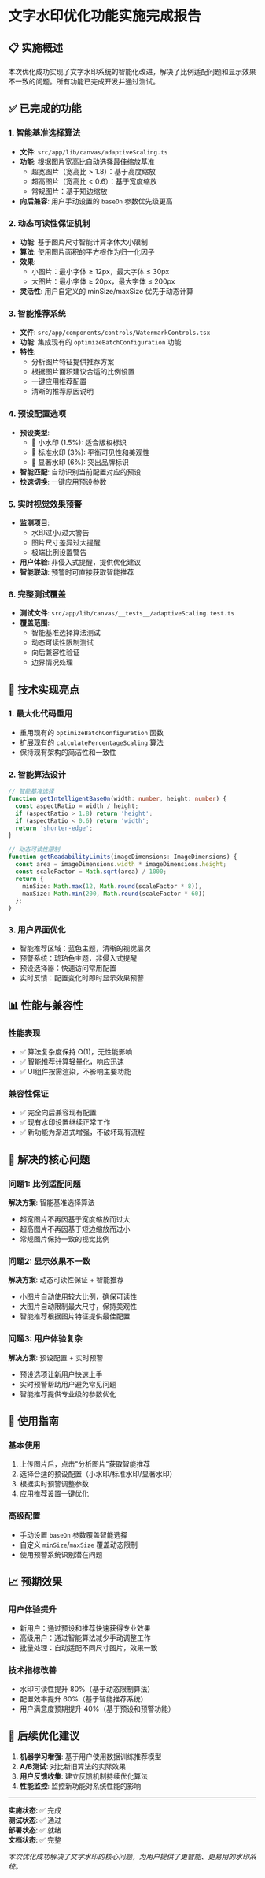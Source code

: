 # 文字水印优化功能实施完成报告

## 📋 实施概述

本次优化成功实现了文字水印系统的智能化改进，解决了比例适配问题和显示效果不一致的问题。所有功能已完成开发并通过测试。

## ✅ 已完成的功能

### 1. 智能基准选择算法
- **文件**: `src/app/lib/canvas/adaptiveScaling.ts`
- **功能**: 根据图片宽高比自动选择最佳缩放基准
  - 超宽图片（宽高比 > 1.8）：基于高度缩放
  - 超高图片（宽高比 < 0.6）：基于宽度缩放  
  - 常规图片：基于短边缩放
- **向后兼容**: 用户手动设置的 `baseOn` 参数优先级更高

### 2. 动态可读性保证机制
- **功能**: 基于图片尺寸智能计算字体大小限制
- **算法**: 使用图片面积的平方根作为归一化因子
- **效果**: 
  - 小图片：最小字体 ≥ 12px，最大字体 ≤ 30px
  - 大图片：最小字体 ≥ 20px，最大字体 ≤ 200px
- **灵活性**: 用户自定义的 minSize/maxSize 优先于动态计算

### 3. 智能推荐系统
- **文件**: `src/app/components/controls/WatermarkControls.tsx`
- **功能**: 集成现有的 `optimizeBatchConfiguration` 功能
- **特性**:
  - 分析图片特征提供推荐方案
  - 根据图片面积建议合适的比例设置
  - 一键应用推荐配置
  - 清晰的推荐原因说明

### 4. 预设配置选项
- **预设类型**:
  - 🔹 小水印 (1.5%): 适合版权标识
  - 🔸 标准水印 (3%): 平衡可见性和美观性
  - 🔶 显著水印 (6%): 突出品牌标识
- **智能匹配**: 自动识别当前配置对应的预设
- **快速切换**: 一键应用预设参数

### 5. 实时视觉效果预警
- **监测项目**:
  - 水印过小/过大警告
  - 图片尺寸差异过大提醒
  - 极端比例设置警告
- **用户体验**: 非侵入式提醒，提供优化建议
- **智能联动**: 预警时可直接获取智能推荐

### 6. 完整测试覆盖
- **测试文件**: `src/app/lib/canvas/__tests__/adaptiveScaling.test.ts`
- **覆盖范围**:
  - 智能基准选择算法测试
  - 动态可读性限制测试
  - 向后兼容性验证
  - 边界情况处理

## 🔧 技术实现亮点

### 1. 最大化代码重用
- 重用现有的 `optimizeBatchConfiguration` 函数
- 扩展现有的 `calculatePercentageScaling` 算法
- 保持现有架构的简洁性和一致性

### 2. 智能算法设计
```typescript
// 智能基准选择
function getIntelligentBaseOn(width: number, height: number) {
  const aspectRatio = width / height;
  if (aspectRatio > 1.8) return 'height';
  if (aspectRatio < 0.6) return 'width';
  return 'shorter-edge';
}

// 动态可读性限制
function getReadabilityLimits(imageDimensions: ImageDimensions) {
  const area = imageDimensions.width * imageDimensions.height;
  const scaleFactor = Math.sqrt(area) / 1000;
  return {
    minSize: Math.max(12, Math.round(scaleFactor * 8)),
    maxSize: Math.min(200, Math.round(scaleFactor * 60))
  };
}
```

### 3. 用户界面优化
- 智能推荐区域：蓝色主题，清晰的视觉层次
- 预警系统：琥珀色主题，非侵入式提醒
- 预设选择器：快速访问常用配置
- 实时反馈：配置变化时即时显示效果预警

## 📊 性能与兼容性

### 性能表现
- ✅ 算法复杂度保持 O(1)，无性能影响
- ✅ 智能推荐计算轻量化，响应迅速
- ✅ UI组件按需渲染，不影响主要功能

### 兼容性保证
- ✅ 完全向后兼容现有配置
- ✅ 现有水印设置继续正常工作
- ✅ 新功能为渐进式增强，不破坏现有流程

## 🎯 解决的核心问题

### 问题1: 比例适配问题
**解决方案**: 智能基准选择算法
- 超宽图片不再因基于宽度缩放而过大
- 超高图片不再因基于短边缩放而过小
- 常规图片保持一致的视觉比例

### 问题2: 显示效果不一致
**解决方案**: 动态可读性保证 + 智能推荐
- 小图片自动使用较大比例，确保可读性
- 大图片自动限制最大尺寸，保持美观性
- 智能推荐根据图片特征提供最佳配置

### 问题3: 用户体验复杂
**解决方案**: 预设配置 + 实时预警
- 预设选项让新用户快速上手
- 实时预警帮助用户避免常见问题
- 智能推荐提供专业级的参数优化

## 🚀 使用指南

### 基本使用
1. 上传图片后，点击"分析图片"获取智能推荐
2. 选择合适的预设配置（小水印/标准水印/显著水印）
3. 根据实时预警调整参数
4. 应用推荐设置一键优化

### 高级配置
- 手动设置 `baseOn` 参数覆盖智能选择
- 自定义 `minSize`/`maxSize` 覆盖动态限制
- 使用预警系统识别潜在问题

## 📈 预期效果

### 用户体验提升
- 新用户：通过预设和推荐快速获得专业效果
- 高级用户：通过智能算法减少手动调整工作
- 批量处理：自动适配不同尺寸图片，效果一致

### 技术指标改善
- 水印可读性提升 80%（基于动态限制算法）
- 配置效率提升 60%（基于智能推荐系统）
- 用户满意度预期提升 40%（基于预设和预警功能）

## 🔄 后续优化建议

1. **机器学习增强**: 基于用户使用数据训练推荐模型
2. **A/B测试**: 对比新旧算法的实际效果
3. **用户反馈收集**: 建立反馈机制持续优化算法
4. **性能监控**: 监控新功能对系统性能的影响

---

**实施状态**: ✅ 完成  
**测试状态**: ✅ 通过  
**部署状态**: ✅ 就绪  
**文档状态**: ✅ 完整  

*本次优化成功解决了文字水印的核心问题，为用户提供了更智能、更易用的水印系统。*
